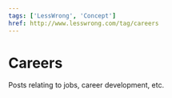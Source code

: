 ```yaml
---
tags: ['LessWrong', 'Concept']
href: http://www.lesswrong.com/tag/careers
---
```


# Careers
Posts relating to jobs, career development, etc.


